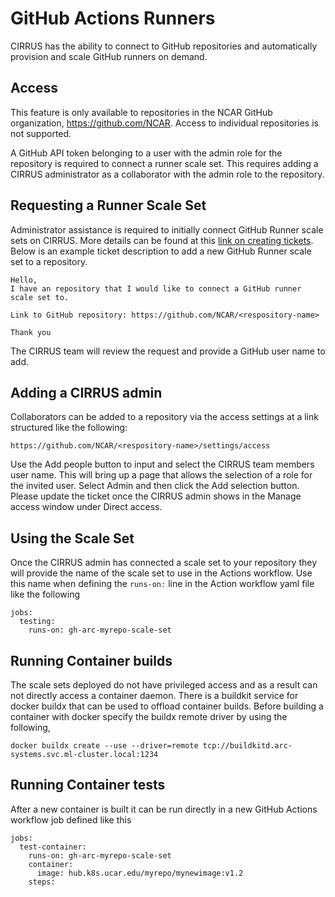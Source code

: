 # GitHub Actions Runners

CIRRUS has the ability to connect to GitHub repositories and automatically provision and scale GitHub runners on demand. 

## Access

This feature is only available to repositories in the NCAR GitHub organization, https://github.com/NCAR. Access to individual repositories is not supported.

A GitHub API token belonging to a user with the admin role for the repository is required to connect a runner scale set. This requires adding a CIRRUS administrator as a collaborator with the admin role to the repository. 

## Requesting a Runner Scale Set

Administrator assistance is required to initially connect GitHub Runner scale sets on CIRRUS. More details can be found at this [link on creating tickets](../../create-tickets). Below is an example ticket description to add a new GitHub Runner scale set to a repository.

```
Hello,
I have an repository that I would like to connect a GitHub runner scale set to.

Link to GitHub repository: https://github.com/NCAR/<respository-name>

Thank you
```

The CIRRUS team will review the request and provide a GitHub user name to add.

## Adding a CIRRUS admin

Collaborators can be added to a repository via the access settings at a link structured like the following: 

```
https://github.com/NCAR/<respository-name>/settings/access
```

Use the Add people button to input and select the CIRRUS team members user name. This will bring up a page that allows the selection of a role for the invited user. Select Admin and then click the Add selection button. Please update the ticket once the CIRRUS admin shows in the Manage access window under Direct access.

## Using the Scale Set

Once the CIRRUS admin has connected a scale set to your repository they will provide the name of the scale set to use in the Actions workflow. Use this name when defining the `runs-on:` line in the Action workflow yaml file like the following

```
jobs:
  testing:
    runs-on: gh-arc-myrepo-scale-set
```

## Running Container builds

The scale sets deployed do not have privileged access and as a result can not directly access a container daemon. There is a buildkit service for docker buildx that can be used to offload container builds. Before building a container with docker specify the buildx remote driver by using the following,

`docker buildx create --use --driver=remote tcp://buildkitd.arc-systems.svc.ml-cluster.local:1234`

## Running Container tests

After a new container is built it can be run directly in a new GitHub Actions workflow job defined like this

```
jobs:
  test-container:
    runs-on: gh-arc-myrepo-scale-set
    container:
      image: hub.k8s.ucar.edu/myrepo/mynewimage:v1.2
    steps:
```